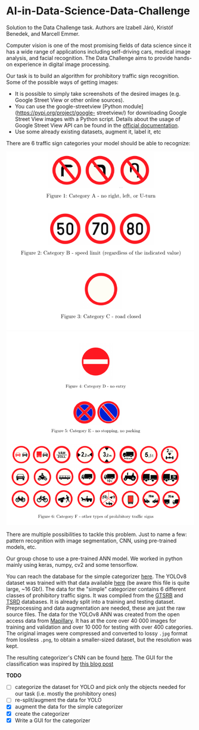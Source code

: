 # AI-in-Data-Science-Data-Challenge
Solution to the Data Challenge task. Authors are Izabell Járó, Kristóf Benedek, and Marcell Emmer.

Computer vision is one of the most promising fields of data science since it has a wide
range of applications including self-driving cars, medical image analysis, and facial recognition. 
The Data Challenge aims to provide hands-on experience in digital image
processing.

Our task is to build an algorithm for prohibitory traffic sign recognition. Some of the possible ways of getting images:

* It is possible to simply take screenshots of the desired images (e.g. Google Street View
or other online sources).
* You can use the google-streetview [Python module](https://pypi.org/project/google-
streetview/) for downloading Google Street View images with a Python script. Details
about the usage of Google Street View API can be found in the [official documentation](https://developers.google.com/maps/documentation/streetview/intro).
* Use some already existing datasets, augment it, label it, etc 

There are 6 traffic sign categories your model should be able to recognize:

![](figures/prohib_signs_1.png)
![](figures/prohib_signs_2.png)

There are multiple possibilities to tackle this problem. Just to name a few: pattern recognition with image segmentation, CNN, using pre-trained models, etc.

Our group chose to use a pre-trained ANN model. We worked in python mainly using keras, numpy, cv2 and some tensorflow.

You can reach the database for the simple categorizer [here](https://mega.nz/file/f4NAiLZB#R0Vc3rMhoSbKgriiHR8JuLknETP5korDcycJDSvLTvU). The YOLOv8 dataset was trained with that data available [here](https://mega.nz/file/LxF3SDSJ#SOqRufIMTeESzGdEG3-OZjDWekIwzLD1GyGw10N3m9E) (be aware this file is quite large, ~16 Gb!). The data for the "simple" categorizer contains 6 different classes of prohibitory traffic signs. It was compiled from the [GTSRB](https://benchmark.ini.rub.de/gtsrb_news.html) and [TSRD](http://www.nlpr.ia.ac.cn/pal/trafficdata/recognition.html) databases. It is already split into a training and testing dataset. Preprocessing and data augmentation are needed, these are just the raw source files. The data for the YOLOv8 ANN was created from the open access data from [Mapillary](https://www.mapillary.com/dataset/trafficsign). It has at the core over 40 000 images for training and validation and over 10 000 for testing with over 400 categories. The original images were compressed and converted to lossy ```.jpg``` format from lossless ```.png```, to obtain a smaller-sized dataset, but the resolution was kept.

The resulting categorizer's CNN can be found [here](https://mega.nz/file/OpFTzCxD#5v2uDk7mn2MLkgAfvT8oP3WtAI00p4oKIdp0jP7EQIU). The GUI for the classification was inspired by [this blog post](https://www.analyticsvidhya.com/blog/2021/12/traffic-signs-recognition-using-cnn-and-keras-in-python/)

**TODO**
- [ ] categorize the dataset for YOLO and pick only the objects needed for our task (i.e. mostly the prohibitory ones)
- [ ] re-split/augment the data for YOLO
- [x] augment the data for the simple categorizer
- [x] create the categorizer
- [x] Write a GUI for the categorizer
